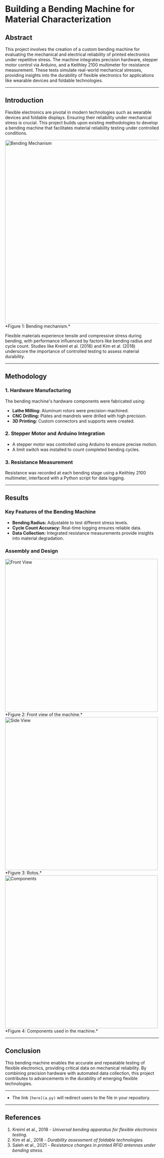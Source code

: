 # Building a Bending Machine for Material Characterization

## Abstract

This project involves the creation of a custom bending machine for evaluating the mechanical and electrical reliability of printed electronics under repetitive stress. The machine integrates precision hardware, stepper motor control via Arduino, and a Keithley 2100 multimeter for resistance measurement. These tests simulate real-world mechanical stresses, providing insights into the durability of flexible electronics for applications like wearable devices and foldable technologies.

---

## Introduction

Flexible electronics are pivotal in modern technologies such as wearable devices and foldable displays. Ensuring their reliability under mechanical stress is crucial. This project builds upon existing methodologies to develop a bending machine that facilitates material reliability testing under controlled conditions.

<img src="1.JPG" alt="Bending Mechanism" width="600"/>
*Figure 1: Bending mechanism.*

Flexible materials experience tensile and compressive stress during bending, with performance influenced by factors like bending radius and cycle count. Studies like Kreiml et al. (2018) and Kim et al. (2018) underscore the importance of controlled testing to assess material durability.

---

## Methodology

### 1. Hardware Manufacturing

The bending machine's hardware components were fabricated using:
- **Lathe Milling:** Aluminum rotors were precision-machined.
- **CNC Drilling:** Plates and mandrels were drilled with high precision.
- **3D Printing:** Custom connectors and supports were created.

### 2. Stepper Motor and Arduino Integration

- A stepper motor was controlled using Arduino to ensure precise motion.
- A limit switch was installed to count completed bending cycles.

### 3. Resistance Measurement

Resistance was recorded at each bending stage using a Keithley 2100 multimeter, interfaced with a Python script for data logging.

---

## Results

### Key Features of the Bending Machine

- **Bending Radius:** Adjustable to test different stress levels.
- **Cycle Count Accuracy:** Real-time logging ensures reliable data.
- **Data Collection:** Integrated resistance measurements provide insights into material degradation.

### Assembly and Design

<img src="4b.jpg" alt="Front View" width="500"/>
*Figure 2: Front view of the machine.*

<img src="5.jpg" alt="Side View" width="500"/>
*Figure 3: Rotos.*

<img src="4.jpg" alt="Components" width="500"/>
*Figure 4: Components used in the machine.*

---

## Conclusion

This bending machine enables the accurate and repeatable testing of flexible electronics, providing critical data on mechanical reliability. By combining precision hardware with automated data collection, this project contributes to advancements in the durability of emerging flexible technologies.

---
- The link `[here](a.py)` will redirect users to the file in your repository.

---
## References

1. Kreiml et al., 2018 - *Universal bending apparatus for flexible electronics testing.*
2. Kim et al., 2018 - *Durability assessment of foldable technologies.*
3. Saleh et al., 2021 - *Resistance changes in printed RFID antennas under bending stress.*
